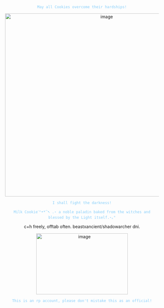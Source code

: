 
<p align="center">
<code style="color : lightskyblue">May all Cookies overcome their hardships!</code>

<p align="center">
  <img <img width="650" height="600" alt="image" src="https://github.com/user-attachments/assets/4a679ee4-b391-4378-9526-956627b3fb74" />
<p align="center">
<code style="color : lightskyblue">I shall fight the darkness!</code>

</p>
<p align="center">
<code style="color : lightskyblue">Milk Cookieˋ°•*⁀➷ .⋆ a noble paladin baked from the witches and blessed by the Light itself.⋆｡°</code>

<p align="center">
  c+h freely, offtab often.
beastxancient/shadowarcher dni.

 <p align="center"> 
 <img width="300" height="200" alt="image" src="https://github.com/user-attachments/assets/15702a4a-34af-48a5-a502-140b0b9b6ae7" />
  <p align="center"> 
   <code style="color : lightskyblue">This is an rp account, please don't mistake this as an official!</code>

  

